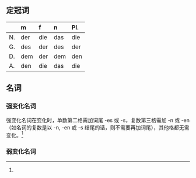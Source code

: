 ## 定冠词

|      | m    | f    | n    | Pl.  |
| :--- | :--- | :--- | :--- | :--- |
| N.   | der  | die  | das  | die  |
| G.   | des  | der  | des  | der  |
| D.   | dem  | der  | dem  | den  |
| A.   | den  | die  | das  | die  |

## 名词

### 强变化名词

强变化名词在变化时，单数第二格需加词尾 -es 或 -s，复数第三格需加 -n 或 -en（如名词的复数是以 -n, -en 或 -s 结尾的话，则不需要再加词尾），其他格都无需变化。[^1]

[^1]: 

### 弱变化名词